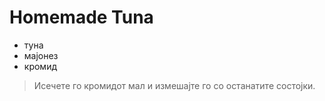 # Homemade Tuna

- туна
- мајонез
- кромид

>Исечете го кромидот мал и измешајте го со останатите состојки.
